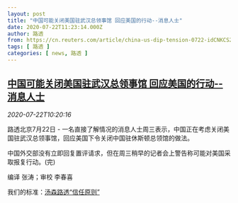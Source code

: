 ```yaml
---
layout: post
title: "中国可能关闭美国驻武汉总领事馆 回应美国的行动--消息人士"
date: 2020-07-22T11:23:14.000Z
author: 路透
from: https://cn.reuters.com/article/china-us-dip-tension-0722-idCNKCS24N1BJ
tags: [ 路透 ]
categories: [ news, 路透 ]
---
```

<!--1595416994000-->
[中国可能关闭美国驻武汉总领事馆 回应美国的行动--消息人士](https://cn.reuters.com/article/china-us-dip-tension-0722-idCNKCS24N1BJ)
------

<div>
<div><i>2020-07-22T10:20:16</i></div><div class="StandardArticleBody_body"><p>路透北京7月22日 - 一名直接了解情况的消息人士周三表示，中国正在考虑关闭美国驻武汉总领事馆，回应美国下令关闭中国驻休斯顿总领馆的做法。 </p><p>中国外交部没有立即回复置评请求，但在周三稍早的记者会上警告称可能对美国采取报复行动。(完) </p><div class="Attribution_container"><div class="Attribution_attribution"><p class="Attribution_content">编译 张涛；审校 李春喜 </p></div></div><div class="StandardArticleBody_trustBadgeContainer"><span class="StandardArticleBody_trustBadgeTitle">我们的标准：</span><span class="trustBadgeUrl"><a href="https://www.thomsonreuters.cn/content/dam/openweb/documents/pdf/china/brochures/about-us-1.pdf">汤森路透“信任原则”</a></span></div></div>
</div>
